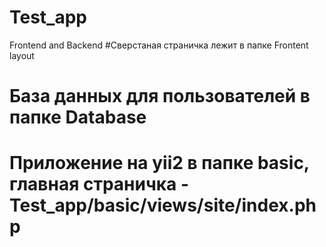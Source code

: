 # Test_app
Frontend and Backend
#Сверстаная страничка лежит в папке Frontent layout
# База данных для пользователей в папке Database
# Приложение на yii2 в папке basic, главная страничка - Test_app/basic/views/site/index.php
